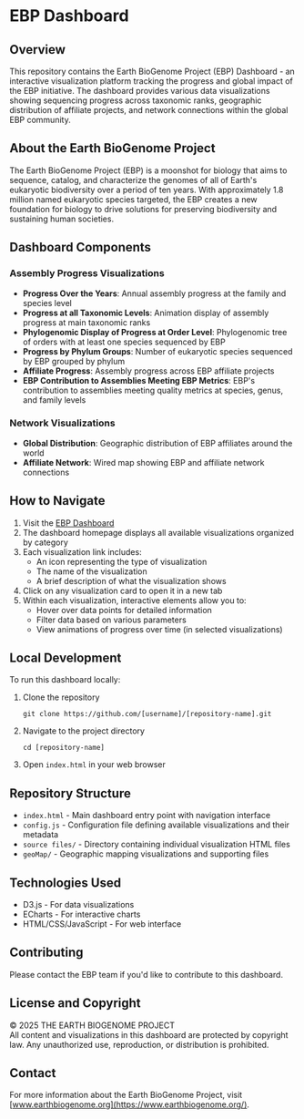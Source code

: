 # EBP Dashboard

## Overview
This repository contains the Earth BioGenome Project (EBP) Dashboard - an interactive visualization platform tracking the progress and global impact of the EBP initiative. The dashboard provides various data visualizations showing sequencing progress across taxonomic ranks, geographic distribution of affiliate projects, and network connections within the global EBP community.

## About the Earth BioGenome Project
The Earth BioGenome Project (EBP) is a moonshot for biology that aims to sequence, catalog, and characterize the genomes of all of Earth's eukaryotic biodiversity over a period of ten years. With approximately 1.8 million named eukaryotic species targeted, the EBP creates a new foundation for biology to drive solutions for preserving biodiversity and sustaining human societies.

## Dashboard Components

### Assembly Progress Visualizations
- **Progress Over the Years**: Annual assembly progress at the family and species level
- **Progress at all Taxonomic Levels**: Animation display of assembly progress at main taxonomic ranks
- **Phylogenomic Display of Progress at Order Level**: Phylogenomic tree of orders with at least one species sequenced by EBP
- **Progress by Phylum Groups**: Number of eukaryotic species sequenced by EBP grouped by phylum
- **Affiliate Progress**: Assembly progress across EBP affiliate projects
- **EBP Contribution to Assemblies Meeting EBP Metrics**: EBP's contribution to assemblies meeting quality metrics at species, genus, and family levels

### Network Visualizations
- **Global Distribution**: Geographic distribution of EBP affiliates around the world
- **Affiliate Network**: Wired map showing EBP and affiliate network connections

## How to Navigate
1. Visit the [EBP Dashboard](https://earthbiogenome.github.io/dashboard/)
2. The dashboard homepage displays all available visualizations organized by category
3. Each visualization link includes:
   - An icon representing the type of visualization
   - The name of the visualization
   - A brief description of what the visualization shows
4. Click on any visualization card to open it in a new tab
5. Within each visualization, interactive elements allow you to:
   - Hover over data points for detailed information
   - Filter data based on various parameters
   - View animations of progress over time (in selected visualizations)

## Local Development
To run this dashboard locally:

1. Clone the repository
   ```
   git clone https://github.com/[username]/[repository-name].git
   ```
2. Navigate to the project directory
   ```
   cd [repository-name]
   ```
3. Open `index.html` in your web browser

## Repository Structure
- `index.html` - Main dashboard entry point with navigation interface
- `config.js` - Configuration file defining available visualizations and their metadata
- `source files/` - Directory containing individual visualization HTML files
- `geoMap/` - Geographic mapping visualizations and supporting files

## Technologies Used
- D3.js - For data visualizations
- ECharts - For interactive charts
- HTML/CSS/JavaScript - For web interface

## Contributing
Please contact the EBP team if you'd like to contribute to this dashboard.

## License and Copyright
© 2025 THE EARTH BIOGENOME PROJECT  
All content and visualizations in this dashboard are protected by copyright law. Any unauthorized use, reproduction, or distribution is prohibited.

## Contact
For more information about the Earth BioGenome Project, visit [www.earthbiogenome.org](https://www.earthbiogenome.org/).
